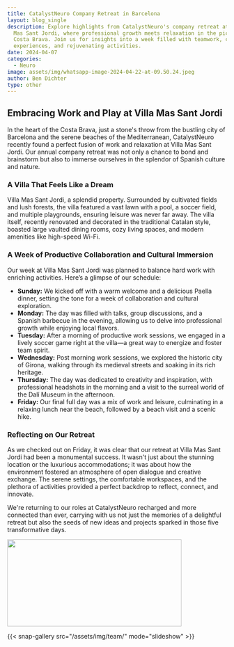 ```yaml
---
title: CatalystNeuro Company Retreat in Barcelona
layout: blog_single
description: Explore highlights from CatalystNeuro's company retreat at Villa
  Mas Sant Jordi, where professional growth meets relaxation in the picturesque
  Costa Brava. Join us for insights into a week filled with teamwork, cultural
  experiences, and rejuvenating activities.
date: 2024-04-07
categories:
  - Neuro
image: assets/img/whatsapp-image-2024-04-22-at-09.50.24.jpeg
author: Ben Dichter
type: other
---
```

## Embracing Work and Play at Villa Mas Sant Jordi

In the heart of the Costa Brava, just a stone's throw from the bustling city of Barcelona and the serene beaches of the Mediterranean, CatalystNeuro recently found a perfect fusion of work and relaxation at Villa Mas Sant Jordi. Our annual company retreat was not only a chance to bond and brainstorm but also to immerse ourselves in the splendor of Spanish culture and nature.

### A Villa That Feels Like a Dream

Villa Mas Sant Jordi, a splendid property. Surrounded by cultivated fields and lush forests, the villa featured a vast lawn with a pool, a soccer field, and multiple playgrounds, ensuring leisure was never far away. The villa itself, recently renovated and decorated in the traditional Catalan style, boasted large vaulted dining rooms, cozy living spaces, and modern amenities like high-speed Wi-Fi.

### A Week of Productive Collaboration and Cultural Immersion

Our week at Villa Mas Sant Jordi was planned to balance hard work with enriching activities. Here’s a glimpse of our schedule:

* **Sunday:** We kicked off with a warm welcome and a delicious Paella dinner, setting the tone for a week of collaboration and cultural exploration.
* **Monday:** The day was filled with talks, group discussions, and a Spanish barbecue in the evening, allowing us to delve into professional growth while enjoying local flavors.
* **Tuesday:** After a morning of productive work sessions, we engaged in a lively soccer game right at the villa—a great way to energize and foster team spirit.
* **Wednesday:** Post morning work sessions, we explored the historic city of Girona, walking through its medieval streets and soaking in its rich heritage.
* **Thursday:** The day was dedicated to creativity and inspiration, with professional headshots in the morning and a visit to the surreal world of the Dalí Museum in the afternoon.
* **Friday:** Our final full day was a mix of work and leisure, culminating in a relaxing lunch near the beach, followed by a beach visit and a scenic hike.

### Reflecting on Our Retreat

As we checked out on Friday, it was clear that our retreat at Villa Mas Sant Jordi had been a monumental success. It wasn't just about the stunning location or the luxurious accommodations; it was about how the environment fostered an atmosphere of open dialogue and creative exchange. The serene settings, the comfortable workspaces, and the plethora of activities provided a perfect backdrop to reflect, connect, and innovate.

We're returning to our roles at CatalystNeuro recharged and more connected than ever, carrying with us not just the memories of a delightful retreat but also the seeds of new ideas and projects sparked in those five transformative days.

<img src="/assets/img/0v8a2080.jpg" width=400 height=200>

{{< snap-gallery src="/assets/img/team/" mode="slideshow" >}}